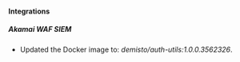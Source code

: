 
#### Integrations

##### Akamai WAF SIEM

- Updated the Docker image to: *demisto/auth-utils:1.0.0.3562326*.

